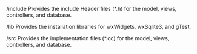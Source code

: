 /include
  Provides the include Header files (*.h) for the model, views, controllers, and database.

/lib
  Provides the installation libraries for wxWidgets, wxSqlite3, and gTest.
  
/src
  Provides the implementation files (*.cc) for the model, views, controllers, and database.  
